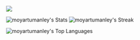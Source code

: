 ![](https://komarev.com/ghpvc/?username=moyartumanley&style=flat-square&color=004643)

![moyartumanley's Stats](https://github-readme-stats.vercel.app/api?username=moyartumanley&theme=gotham&show_icons=true&hide_border=false&count_private=true)
![moyartumanley's Streak](https://github-readme-streak-stats.herokuapp.com/?user=moyartumanley&theme=gotham&hide_border=false)

![moyartumanley's Top Languages](https://github-readme-stats.vercel.app/api/top-langs/?username=moyartumanley&theme=gotham&show_icons=true&hide_border=false&layout=compact)
